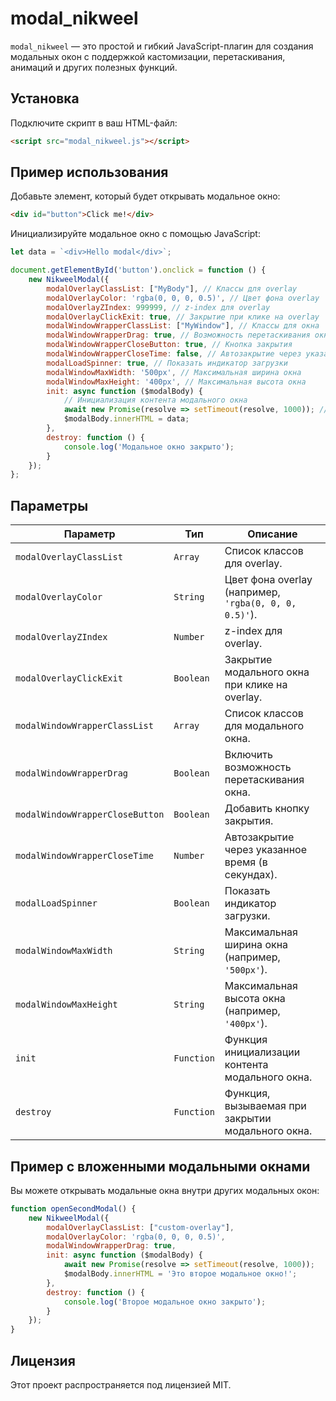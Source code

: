 # modal_nikweel

`modal_nikweel` — это простой и гибкий JavaScript-плагин для создания модальных окон с поддержкой кастомизации, перетаскивания, анимаций и других полезных функций.

## Установка

Подключите скрипт в ваш HTML-файл:

```html
<script src="modal_nikweel.js"></script>
```

## Пример использования

Добавьте элемент, который будет открывать модальное окно:

```html
<div id="button">Click me!</div>
```

Инициализируйте модальное окно с помощью JavaScript:

```javascript
let data = `<div>Hello modal</div>`;

document.getElementById('button').onclick = function () {
    new NikweelModal({
        modalOverlayClassList: ["MyBody"], // Классы для overlay
        modalOverlayColor: 'rgba(0, 0, 0, 0.5)', // Цвет фона overlay
        modalOverlayZIndex: 999999, // z-index для overlay
        modalOverlayClickExit: true, // Закрытие при клике на overlay
        modalWindowWrapperClassList: ["MyWindow"], // Классы для окна
        modalWindowWrapperDrag: true, // Возможность перетаскивания окна
        modalWindowWrapperCloseButton: true, // Кнопка закрытия
        modalWindowWrapperCloseTime: false, // Автозакрытие через указанное время (в секундах)
        modalLoadSpinner: true, // Показать индикатор загрузки
        modalWindowMaxWidth: '500px', // Максимальная ширина окна
        modalWindowMaxHeight: '400px', // Максимальная высота окна
        init: async function ($modalBody) {
            // Инициализация контента модального окна
            await new Promise(resolve => setTimeout(resolve, 1000)); // Имитация загрузки
            $modalBody.innerHTML = data;
        },
        destroy: function () {
            console.log('Модальное окно закрыто');
        }
    });
};
```

## Параметры

| Параметр                        | Тип          | Описание                                                                 |
|---------------------------------|--------------|--------------------------------------------------------------------------|
| `modalOverlayClassList`         | `Array`      | Список классов для overlay.                                              |
| `modalOverlayColor`             | `String`     | Цвет фона overlay (например, `'rgba(0, 0, 0, 0.5)'`).                    |
| `modalOverlayZIndex`            | `Number`     | z-index для overlay.                                                     |
| `modalOverlayClickExit`         | `Boolean`    | Закрытие модального окна при клике на overlay.                           |
| `modalWindowWrapperClassList`   | `Array`      | Список классов для модального окна.                                      |
| `modalWindowWrapperDrag`        | `Boolean`    | Включить возможность перетаскивания окна.                                |
| `modalWindowWrapperCloseButton` | `Boolean`    | Добавить кнопку закрытия.                                                |
| `modalWindowWrapperCloseTime`   | `Number`     | Автозакрытие через указанное время (в секундах).                         |
| `modalLoadSpinner`              | `Boolean`    | Показать индикатор загрузки.                                             |
| `modalWindowMaxWidth`           | `String`     | Максимальная ширина окна (например, `'500px'`).                          |
| `modalWindowMaxHeight`          | `String`     | Максимальная высота окна (например, `'400px'`).                          |
| `init`                          | `Function`   | Функция инициализации контента модального окна.                          |
| `destroy`                       | `Function`   | Функция, вызываемая при закрытии модального окна.                        |

## Пример с вложенными модальными окнами

Вы можете открывать модальные окна внутри других модальных окон:

```javascript
function openSecondModal() {
    new NikweelModal({
        modalOverlayClassList: ["custom-overlay"],
        modalOverlayColor: 'rgba(0, 0, 0, 0.5)',
        modalWindowWrapperDrag: true,
        init: async function ($modalBody) {
            await new Promise(resolve => setTimeout(resolve, 1000));
            $modalBody.innerHTML = 'Это второе модальное окно!';
        },
        destroy: function () {
            console.log('Второе модальное окно закрыто');
        }
    });
}
```

## Лицензия

Этот проект распространяется под лицензией MIT.